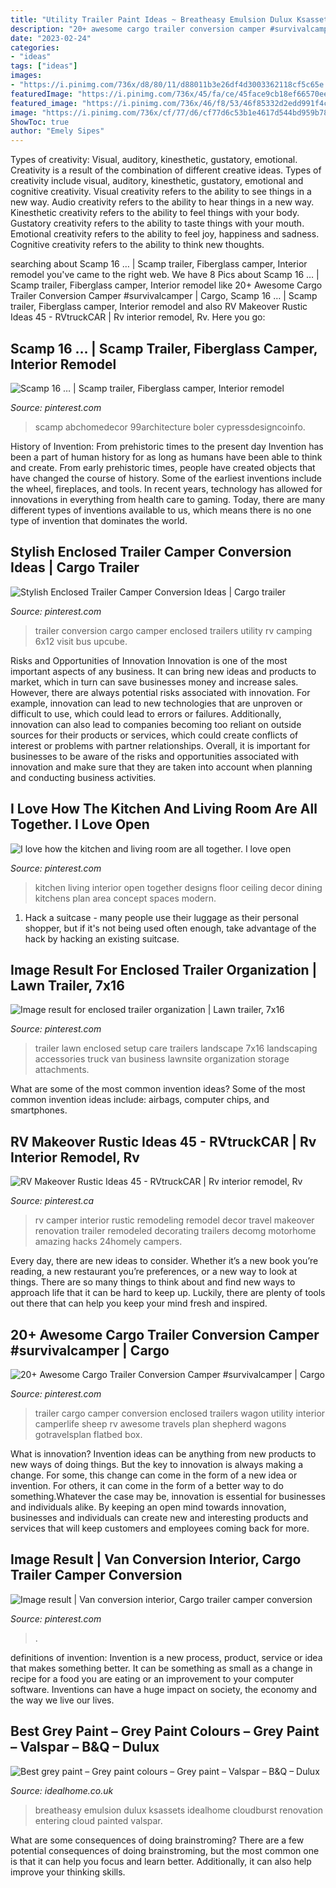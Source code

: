 ```yaml
---
title: "Utility Trailer Paint Ideas ~ Breatheasy Emulsion Dulux Ksassets Idealhome Cloudburst Renovation Entering Cloud Painted Valspar"
description: "20+ awesome cargo trailer conversion camper #survivalcamper"
date: "2023-02-24"
categories:
- "ideas"
tags: ["ideas"]
images:
- "https://i.pinimg.com/736x/d8/80/11/d88011b3e26df4d3003362118cf5c65e.jpg"
featuredImage: "https://i.pinimg.com/736x/45/fa/ce/45face9cb18ef66570eec1ffe92733c4.jpg"
featured_image: "https://i.pinimg.com/736x/46/f8/53/46f85332d2edd991f4c10591c61f836f.jpg"
image: "https://i.pinimg.com/736x/cf/77/d6/cf77d6c53b1e4617d544bd959b78e364.jpg"
ShowToc: true
author: "Emely Sipes"
---
```



Types of creativity: Visual, auditory, kinesthetic, gustatory, emotional.
Creativity is a result of the combination of different creative ideas. Types of creativity include visual, auditory, kinesthetic, gustatory, emotional and cognitive creativity. Visual creativity refers to the ability to see things in a new way. Audio creativity refers to the ability to hear things in a new way. Kinesthetic creativity refers to the ability to feel things with your body. Gustatory creativity refers to the ability to taste things with your mouth. Emotional creativity refers to the ability to feel joy, happiness and sadness. Cognitive creativity refers to the ability to think new thoughts.

	

		
searching about Scamp 16 … | Scamp trailer, Fiberglass camper, Interior remodel you've came to the right web. We have 8 Pics about Scamp 16 … | Scamp trailer, Fiberglass camper, Interior remodel like 20+ Awesome Cargo Trailer Conversion Camper #survivalcamper | Cargo, Scamp 16 … | Scamp trailer, Fiberglass camper, Interior remodel and also RV Makeover Rustic Ideas 45 - RVtruckCAR | Rv interior remodel, Rv. Here you go:
		
    
## Scamp 16 … | Scamp Trailer, Fiberglass Camper, Interior Remodel

<img loading=lazy src="https://i.pinimg.com/736x/46/f8/53/46f85332d2edd991f4c10591c61f836f.jpg" onerror="this.onerror=null;this.src='https://tse1.mm.bing.net/th?id=OIP.brgAaA0NxcRBKDg6vmA0fAHaLH&amp;pid=15.1';" alt="Scamp 16 … | Scamp trailer, Fiberglass camper, Interior remodel">

_Source: pinterest.com_

>scamp abchomedecor 99architecture boler cypressdesigncoinfo. 

	

History of Invention: From prehistoric times to the present day
Invention has been a part of human history for as long as humans have been able to think and create. From early prehistoric times, people have created objects that have changed the course of history. Some of the earliest inventions include the wheel, fireplaces, and tools. In recent years, technology has allowed for innovations in everything from health care to gaming. Today, there are many different types of inventions available to us, which means there is no one type of invention that dominates the world.

    
## Stylish Enclosed Trailer Camper Conversion Ideas | Cargo Trailer

<img loading=lazy src="https://i.pinimg.com/736x/9f/cd/f3/9fcdf35a9f42eeddf333d6f92b629a97.jpg" onerror="this.onerror=null;this.src='https://tse3.mm.bing.net/th?id=OIP.qIaxqK6hlU4YCg-_zgRqagHaJ3&amp;pid=15.1';" alt="Stylish Enclosed Trailer Camper Conversion Ideas | Cargo trailer">

_Source: pinterest.com_

>trailer conversion cargo camper enclosed trailers utility rv camping 6x12 visit bus upcube. 

	

Risks and Opportunities of Innovation
Innovation is one of the most important aspects of any business. It can bring new ideas and products to market, which in turn can save businesses money and increase sales. However, there are always potential risks associated with innovation. For example, innovation can lead to new technologies that are unproven or difficult to use, which could lead to errors or failures. Additionally, innovation can also lead to companies becoming too reliant on outside sources for their products or services, which could create conflicts of interest or problems with partner relationships. Overall, it is important for businesses to be aware of the risks and opportunities associated with innovation and make sure that they are taken into account when planning and conducting business activities.

    
## I Love How The Kitchen And Living Room Are All Together. I Love Open

<img loading=lazy src="https://i.pinimg.com/originals/95/c8/f8/95c8f83577da3c4f7633e3768162cb7c.jpg" onerror="this.onerror=null;this.src='https://tse3.mm.bing.net/th?id=OIP.Ysv4yA0TNyURCjWnHPF8uwHaJ7&amp;pid=15.1';" alt="I love how the kitchen and living room are all together. I love open">

_Source: pinterest.com_

>kitchen living interior open together designs floor ceiling decor dining kitchens plan area concept spaces modern. 

	

1. Hack a suitcase - many people use their luggage as their personal shopper, but if it's not being used often enough, take advantage of the hack by hacking an existing suitcase.

    
## Image Result For Enclosed Trailer Organization | Lawn Trailer, 7x16

<img loading=lazy src="https://i.pinimg.com/736x/45/fa/ce/45face9cb18ef66570eec1ffe92733c4.jpg" onerror="this.onerror=null;this.src='https://tse3.mm.bing.net/th?id=OIP.WS6ceGXfMardrd6I3anK5AHaFj&amp;pid=15.1';" alt="Image result for enclosed trailer organization | Lawn trailer, 7x16">

_Source: pinterest.com_

>trailer lawn enclosed setup care trailers landscape 7x16 landscaping accessories truck van business lawnsite organization storage attachments. 

	

What are some of the most common invention ideas?
Some of the most common invention ideas include: airbags, computer chips, and smartphones.

    
## RV Makeover Rustic Ideas 45 - RVtruckCAR | Rv Interior Remodel, Rv

<img loading=lazy src="https://i.pinimg.com/736x/52/67/9a/52679ad925f236cfbef608064b755e9c.jpg" onerror="this.onerror=null;this.src='https://tse2.mm.bing.net/th?id=OIP.Lwfh2ZXk3bgSgSVzb8D6LwHaLG&amp;pid=15.1';" alt="RV Makeover Rustic Ideas 45 - RVtruckCAR | Rv interior remodel, Rv">

_Source: pinterest.ca_

>rv camper interior rustic remodeling remodel decor travel makeover renovation trailer remodeled decorating trailers decomg motorhome amazing hacks 24homely campers. 

	

Every day, there are new ideas to consider. Whether it’s a new book you’re reading, a new restaurant you’re preferences, or a new way to look at things. There are so many things to think about and find new ways to approach life that it can be hard to keep up. Luckily, there are plenty of tools out there that can help you keep your mind fresh and inspired.

    
## 20+ Awesome Cargo Trailer Conversion Camper #survivalcamper | Cargo

<img loading=lazy src="https://i.pinimg.com/736x/cf/77/d6/cf77d6c53b1e4617d544bd959b78e364.jpg" onerror="this.onerror=null;this.src='https://tse4.mm.bing.net/th?id=OIP.vA6FqE8U65eYsCpFR3yTVQHaJ3&amp;pid=15.1';" alt="20+ Awesome Cargo Trailer Conversion Camper #survivalcamper | Cargo">

_Source: pinterest.com_

>trailer cargo camper conversion enclosed trailers wagon utility interior camperlife sheep rv awesome travels plan shepherd wagons gotravelsplan flatbed box. 

	

What is innovation?
Invention ideas can be anything from new products to new ways of doing things. But the key to innovation is always making a change. For some, this change can come in the form of a new idea or invention. For others, it can come in the form of a better way to do something.Whatever the case may be, innovation is essential for businesses and individuals alike. By keeping an open mind towards innovation, businesses and individuals can create new and interesting products and services that will keep customers and employees coming back for more.

    
## Image Result | Van Conversion Interior, Cargo Trailer Camper Conversion

<img loading=lazy src="https://i.pinimg.com/736x/d8/80/11/d88011b3e26df4d3003362118cf5c65e.jpg" onerror="this.onerror=null;this.src='https://tse3.mm.bing.net/th?id=OIP.M3SQerv3CalKu4K5LCACDQAAAA&amp;pid=15.1';" alt="Image result | Van conversion interior, Cargo trailer camper conversion">

_Source: pinterest.com_

>. 

	

definitions of invention:
Invention is a new process, product, service or idea that makes something better. It can be something as small as a change in recipe for a food you are eating or an improvement to your computer software. Inventions can have a huge impact on society, the economy and the way we live our lives.

    
## Best Grey Paint – Grey Paint Colours – Grey Paint – Valspar – B&amp;Q – Dulux

<img loading=lazy src="https://ksassets.timeincuk.net/wp/uploads/sites/56/2018/04/Crown-Cloudburst-Night-Fever-1-1920x1152.jpg" onerror="this.onerror=null;this.src='https://tse1.mm.bing.net/th?id=OIP.J-YQ_7DpGXEEfav7roXANgHaEc&amp;pid=15.1';" alt="Best grey paint – Grey paint colours – Grey paint – Valspar – B&amp;Q – Dulux">

_Source: idealhome.co.uk_

>breatheasy emulsion dulux ksassets idealhome cloudburst renovation entering cloud painted valspar. 

	

What are some consequences of doing brainstroming?
There are a few potential consequences of doing brainstroming, but the most common one is that it can help you focus and learn better. Additionally, it can also help improve your thinking skills.

